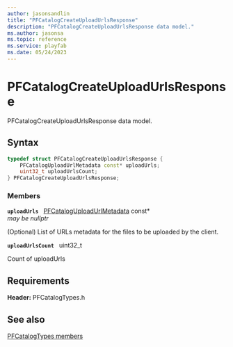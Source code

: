 ```yaml
---
author: jasonsandlin
title: "PFCatalogCreateUploadUrlsResponse"
description: "PFCatalogCreateUploadUrlsResponse data model."
ms.author: jasonsa
ms.topic: reference
ms.service: playfab
ms.date: 05/24/2023
---
```


# PFCatalogCreateUploadUrlsResponse  

PFCatalogCreateUploadUrlsResponse data model.  

## Syntax  
  
```cpp
typedef struct PFCatalogCreateUploadUrlsResponse {  
    PFCatalogUploadUrlMetadata const* uploadUrls;  
    uint32_t uploadUrlsCount;  
} PFCatalogCreateUploadUrlsResponse;  
```
  
### Members  
  
**`uploadUrls`** &nbsp; [PFCatalogUploadUrlMetadata](pfcataloguploadurlmetadata.md) const*  
*may be nullptr*  
  
(Optional) List of URLs metadata for the files to be uploaded by the client.
  
**`uploadUrlsCount`** &nbsp; uint32_t  
  
Count of uploadUrls
  
  
## Requirements  
  
**Header:** PFCatalogTypes.h
  
## See also  
[PFCatalogTypes members](../pfcatalogtypes_members.md)  

  
  
